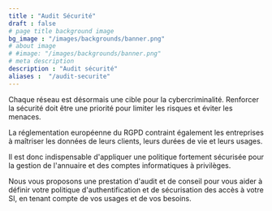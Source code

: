 ```yaml
---
title : "Audit Sécurité"
draft : false
# page title background image
bg_image : "/images/backgrounds/banner.png"
# about image
# #image: "/images/backgrounds/banner.png"
# meta description
description : "Audit sécurité"
aliases :  "/audit-securite"
---
```

Chaque réseau est désormais une cible pour la cybercriminalité. Renforcer la sécurité doit être une priorité pour limiter les risques et éviter les menaces.  

La réglementation européenne du RGPD contraint également les entreprises à maîtriser les données de leurs clients, leurs durées de vie et leurs usages.  

Il est donc indispensable d'appliquer une politique fortement sécurisée pour la gestion de l'annuaire et des comptes informatiques à privilèges.  

Nous vous proposons une prestation d'audit et de conseil pour vous aider à définir votre politique d'authentification et de sécurisation des accès à votre SI, en tenant compte de vos usages et de vos besoins.  
